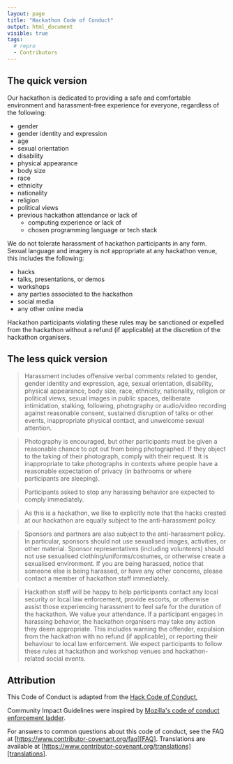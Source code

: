 ```yaml
---
layout: page
title: "Hackathon Code of Conduct"
output: html_document
visible: true
tags:
  # repro
  - Contributors
---
```



## The quick version

Our hackathon is dedicated to providing a safe and comfortable environment and harassment-free experience for everyone, regardless of the following:

 - gender
 - gender identity and expression
 - age
 - sexual orientation
 - disability
 - physical appearance
 - body size
 - race
 - ethnicity
 - nationality
 - religion
 - political views
 - previous hackathon attendance or lack of
      - computing experience or lack of
      - chosen programming language or tech stack


We do not tolerate harassment of hackathon participants in any form. Sexual language and imagery is not appropriate at any hackathon venue, this includes the following:

 - hacks
 - talks, presentations, or demos
 - workshops
 - any parties associated to the hackathon
 - social media
 - any other online media

Hackathon participants violating these rules may be sanctioned or expelled from the hackathon without a refund (if applicable) at the discretion of the hackathon organisers.

## The less quick version

>Harassment includes offensive verbal comments related to gender, gender identity and expression, age, sexual orientation, disability, physical appearance, body size, race, ethnicity, nationality, religion or political views, sexual images in public spaces, deliberate intimidation, stalking, following, photography or audio/video recording against reasonable consent, sustained disruption of talks or other events, inappropriate physical contact, and unwelcome sexual attention.

>Photography is encouraged, but other participants must be given a reasonable chance to opt out from being photographed. If they object to the taking of their photograph, comply with their request. It is inappropriate to take photographs in contexts where people have a reasonable expectation of privacy (in bathrooms or where participants are sleeping).

>Participants asked to stop any harassing behavior are expected to comply immediately.

>As this is a hackathon, we like to explicitly note that the hacks created at our hackathon are equally subject to the anti-harassment policy.

>Sponsors and partners are also subject to the anti-harassment policy. In particular, sponsors should not use sexualised images, activities, or other material. Sponsor representatives (including volunteers) should not use sexualised clothing/uniforms/costumes, or otherwise create a sexualised environment.
If you are being harassed, notice that someone else is being harassed, or have any other concerns, please contact a member of hackathon staff immediately.

>Hackathon staff will be happy to help participants contact any local security or local law enforcement, provide escorts, or otherwise assist those experiencing harassment to feel safe for the duration of the hackathon. We value your attendance.
If a participant engages in harassing behavior, the hackathon organisers may take any action they deem appropriate. This includes warning the offender, expulsion from the hackathon with no refund (if applicable), or reporting their behaviour to local law enforcement.
We expect participants to follow these rules at hackathon and workshop venues and hackathon-related social events.


## Attribution

This Code of Conduct is adapted from the [Hack Code of Conduct](https://hackcodeofconduct.org/),

Community Impact Guidelines were inspired by 
[Mozilla's code of conduct enforcement ladder][Mozilla CoC].

For answers to common questions about this code of conduct, see the FAQ at
[https://www.contributor-covenant.org/faq][FAQ]. Translations are available 
at [https://www.contributor-covenant.org/translations][translations].

[homepage]: https://www.contributor-covenant.org
[Mozilla CoC]: https://github.com/mozilla/diversity
[FAQ]: https://www.contributor-covenant.org/faq
[translations]: https://www.contributor-covenant.org/translations
